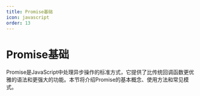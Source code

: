 ```yaml
---
title: Promise基础
icon: javascript
order: 13
---
```


# Promise基础

Promise是JavaScript中处理异步操作的标准方式，它提供了比传统回调函数更优雅的语法和更强大的功能。本节将介绍Promise的基本概念、使用方法和常见模式。

